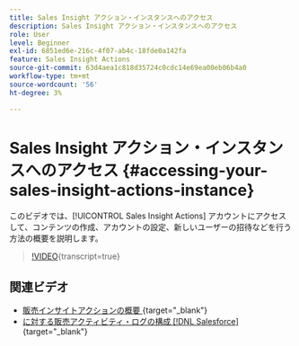```yaml
---
title: Sales Insight アクション・インスタンスへのアクセス
description: Sales Insight アクション・インスタンスへのアクセス
role: User
level: Beginner
exl-id: 6851ed6e-216c-4f07-ab4c-18fde0a142fa
feature: Sales Insight Actions
source-git-commit: 63d4aea1c818d35724c0cdc14e69ea00eb06b4a0
workflow-type: tm+mt
source-wordcount: '56'
ht-degree: 3%

---
```


# Sales Insight アクション・インスタンスへのアクセス {#accessing-your-sales-insight-actions-instance}

このビデオでは、[!UICONTROL Sales Insight Actions] アカウントにアクセスして、コンテンツの作成、アカウントの設定、新しいユーザーの招待などを行う方法の概要を説明します。

>[!VIDEO](https://video.tv.adobe.com/v/3441584/?quality=12&learn=on&captions=jpn){transcript=true}

## 関連ビデオ

* [ 販売インサイトアクションの概要 ](/help/sales-insight-actions/sales-insight-actions-overview.md){target="_blank"}
* [ に対する販売アクティビティ・ログの構成  [!DNL Salesforce]](/help/sales-insight-actions/configure-sales-activity-logging-to-salesforce.md){target="_blank"}
